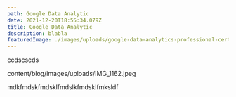 ```yaml
---
path: Google Data Analytic
date: 2021-12-20T18:55:34.079Z
title: Google Data Analytic
description: blabla
featuredImage: ./images/uploads/google-data-analytics-professional-certificate.png
---
```

ccdscscds

content/blog/images/uploads/IMG_1162.jpeg



mdkfmdskfmdsklfmdslkfmdsklfmksldf
